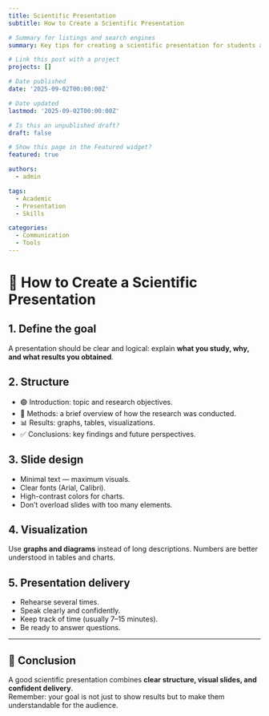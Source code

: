 ```yaml
---
title: Scientific Presentation
subtitle: How to Create a Scientific Presentation

# Summary for listings and search engines
summary: Key tips for creating a scientific presentation for students and researchers.

# Link this post with a project
projects: []

# Date published
date: '2025-09-02T00:00:00Z'

# Date updated
lastmod: '2025-09-02T00:00:00Z'

# Is this an unpublished draft?
draft: false

# Show this page in the Featured widget?
featured: true

authors:
  - admin

tags:
  - Academic
  - Presentation
  - Skills

categories:
  - Communication
  - Tools
---
```


# 🎤 How to Create a Scientific Presentation  

## 1. Define the goal  
A presentation should be clear and logical: explain **what you study, why, and what results you obtained**.  

## 2. Structure  
- 🟢 Introduction: topic and research objectives.  
- 🔹 Methods: a brief overview of how the research was conducted.  
- 📊 Results: graphs, tables, visualizations.  
- ✅ Conclusions: key findings and future perspectives.  

## 3. Slide design  
- Minimal text — maximum visuals.  
- Clear fonts (Arial, Calibri).  
- High-contrast colors for charts.  
- Don’t overload slides with too many elements.  

## 4. Visualization  
Use **graphs and diagrams** instead of long descriptions. Numbers are better understood in tables and charts.  

## 5. Presentation delivery  
- Rehearse several times.  
- Speak clearly and confidently.  
- Keep track of time (usually 7–15 minutes).  
- Be ready to answer questions.  

---

## 📌 Conclusion  
A good scientific presentation combines **clear structure, visual slides, and confident delivery**.  
Remember: your goal is not just to show results but to make them understandable for the audience.  

